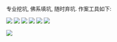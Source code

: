 专业挖坑, 佛系填坑, 随时弃坑. 作案工具如下: 

![](https://img.shields.io/badge/-Flutter-02569B?&logo=flutter&logoColor=fff)
![](https://img.shields.io/badge/-Dart-0175C2?&logo=dart&logoColor=fff)
![](https://img.shields.io/badge/-Kotlin-7F52FF?&logo=Kotlin&logoColor=fff)
![](https://img.shields.io/badge/-React.js-61DAFB?logo=react&logoColor=000)
![](https://img.shields.io/badge/-Django-092E20?logo=django&logoColor=fff)
![](https://img.shields.io/badge/-Go-00ADD8?logo=Go&logoColor=fff)

<img src="https://github-readme-stats.vercel.app/api/top-langs/?username=simonkimi&layout=compact&hide=C%2B%2B,html,cmake&langs_count=6&theme=github_dark">

